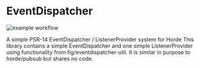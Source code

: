 # EventDispatcher

![example workflow](https://github.com/maintaina-com/EventDispather/actions/workflows/ci/badge.svg)

A simple PSR-14 EventDispatcher / ListenerProvider system for Horde
This library contains a simple EventDispatcher and one simple ListenerProvider using functionality from fig/eventdispatcher-util.
It is similar in purpose to horde/pubsub but shares no code.

